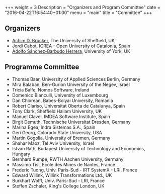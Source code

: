 +++
weight = 3
Description = "Organizers and Program Committee"
date = "2016-04-22T16:54:40+01:00"
menu = "main"
title = "Committee"
+++

## Organizers

* [Achim D. Brucker](https://www.brucker.ch/), The University of Sheffield, UK
* [Jordi Cabot](http://jordicabot.com/), ICREA - Open University of Catalonia, Spain
* [Adolfo Sánchez-Barbudo Herrera](http://adolfosbh.co/), University of York, UK

## Programme Committee

* Thomas Baar, University of Applied Sciences Berlin, Germany
* Mira Balaban, Ben-Gurion University of the Negev, Israel
* Tricia Balfe, Nomos Software, Ireland
* Domenico Bianculli, University of Luxembourg
* Dan Chiorean, Babes-Bolyai University, Romania
* Robert Clariso, Universitat Oberta de Catalunya, Spain
* Tony Clark, Sheffield Hallam University, UK
* Manuel Clavel, IMDEA Software Institute, Spain
* Birgit Demuth, Technische Universitat Dresden, Germany
* Marina Egea, Indra Sistemas S.A., Spain
* Geri Georg, Colorado State University, USA
* Martin Gogolla, University of Bremen, Germany
* Shahar Maoz, Tel Aviv University, Israel
* Istvan Rath, Budapest University of Technology and Economics, Hungary
* Bernhard Rumpe, RWTH Aachen University, Germany
* Massimo Tisi, Ecole des Mines de Nantes, France
* Frederic Tuong, Univ. Paris-Sud - IRT SystemX - LRI, France
* Edward Willink, Willink Transformations Ltd., UK
* Burkhart Wolff, Univ. Paris-Sud - LRI, France
* Steffen Zschaler, King's College London, UK
